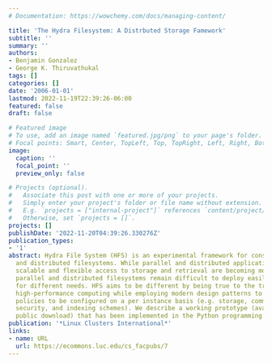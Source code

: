 ```yaml
---
# Documentation: https://wowchemy.com/docs/managing-content/

title: 'The Hydra Filesystem: A Distrbuted Storage Famework'
subtitle: ''
summary: ''
authors:
- Benjamin Gonzalez
- George K. Thiruvathukal
tags: []
categories: []
date: '2006-01-01'
lastmod: 2022-11-19T22:39:26-06:00
featured: false
draft: false

# Featured image
# To use, add an image named `featured.jpg/png` to your page's folder.
# Focal points: Smart, Center, TopLeft, Top, TopRight, Left, Right, BottomLeft, Bottom, BottomRight.
image:
  caption: ''
  focal_point: ''
  preview_only: false

# Projects (optional).
#   Associate this post with one or more of your projects.
#   Simply enter your project's folder or file name without extension.
#   E.g. `projects = ["internal-project"]` references `content/project/deep-learning/index.md`.
#   Otherwise, set `projects = []`.
projects: []
publishDate: '2022-11-20T04:39:26.330276Z'
publication_types:
- '1'
abstract: Hydra File System (HFS) is an experimental framework for constructing parallel
  and distributed filesystems. While parallel and distributed applications requiring
  scalable and flexible access to storage and retrieval are becoming more commonplace,
  parallel and distributed filesystems remain difficult to deploy easily and configure
  for different needs. HFS aims to be different by being true to the tradition of
  high-performance computing while employing modern design patterns to allow various
  policies to be configured on a per instance basis (e.g. storage, communication,
  security, and indexing schemes). We describe a working prototype (available for
  public download) that has been implemented in the Python programming language.
publication: '*Linux Clusters International*'
links:
- name: URL
  url: https://ecommons.luc.edu/cs_facpubs/7
---
```

